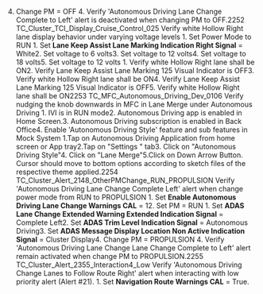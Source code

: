 4. Change PM = OFF 4. Verify 'Autonomous Driving Lane Change Complete to Left' alert is deactivated when changing PM to OFF.2252 TC_Cluster_TCI_Display_Cruise_Control_025 Verify white Hollow Right lane display behavior under varying voltage levels 1. Set Power Mode to RUN 1. Set **Lane Keep Assist Lane Marking Indication Right Signal** = White2. Set voltage to 6 volts3. Set voltage to 12 volts4. Set voltage to 18 volts5. Set voltage to 12 volts 1. Verify white Hollow Right lane shall be ON2. Verify Lane Keep Assist Lane Marking 125 Visual Indicator is OFF3. Verify white Hollow Right lane shall be ON4. Verify Lane Keep Assist Lane Marking 125 Visual Indicator is OFF5. Verify white Hollow Right lane shall be ON2253 TC_MFC_Autonomous_Driving_Dev_0106 Verify nudging the knob downwards in MFC in Lane Merge under Autonomous Driving 1. IVI is in RUN mode2. Autonomous Driving app is enabled in Home Screen.3. Autonomous Driving subscription is enabled in Back Office4. Enable 'Autonomous Driving Style' feature and sub features in Mock System 1.Tap on Autonomous Driving Application from home screen or App tray2.Tap on "Settings " tab3. Click on "Autonomous Driving Style"4. Click on "Lane Merge"5.Click on Down Arrow Button. Cursor should move to bottom options according to sketch files of the respective theme applied.2254 TC_Cluster_Alert_2148_OtherPMChange_RUN_PROPULSION Verify 'Autonomous Driving Lane Change Complete Left' alert when change power mode from RUN to PROPULSION 1. Set **Enable Autonomous Driving Lane Change Warnings CAL** = 12. Set PM = RUN 1. Set **ADAS Lane Change Extended Warning Extended Indication Signal** = Complete Left2. Set **ADAS Trim Level Indication Signal** = Autonomous Driving3. Set **ADAS Message Display Location Non Active Indication Signal** = Cluster Display4. Change PM = PROPULSION 4. Verify 'Autonomous Driving Lane Change Lane Change Complete to Left' alert remain activated when change PM to PROPULSION.2255 TC_Cluster_Alert_2355_Interaction4_Low Verify 'Autonomous Driving Change Lanes to Follow Route Right' alert when interacting with low priority alert (Alert #21). 1. Set **Navigation Route Warnings CAL** = True.